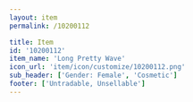 ```yaml
---
layout: item
permalink: /10200112

title: Item
id: '10200112'
item_name: 'Long Pretty Wave'
icon_url: 'item/icon/customize/10200112.png'
sub_header: ['Gender: Female', 'Cosmetic']
footer: ['Untradable, Unsellable']
---
```

